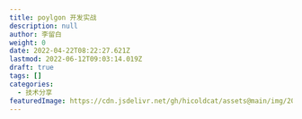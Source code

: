 ```yaml
---
title: poylgon 开发实战
description: null
author: 李留白
weight: 0
date: 2022-04-22T08:22:27.621Z
lastmod: 2022-06-12T09:03:14.019Z
draft: true
tags: []
categories:
  - 技术分享
featuredImage: https://cdn.jsdelivr.net/gh/hicoldcat/assets@main/img/20220422162801.png
---
```

